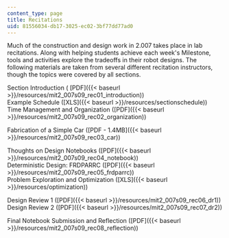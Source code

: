 ```yaml
---
content_type: page
title: Recitations
uid: 81556034-db17-3025-ec02-3bf77dd77ad0
---
```


Much of the construction and design work in 2.007 takes place in lab recitations. Along with helping students achieve each week's Milestone, tools and activities explore the tradeoffs in their robot designs. The following materials are taken from several different recitation instructors, though the topics were covered by all sections.

Section Introduction ( [PDF]({{< baseurl >}}/resources/mit2_007s09_rec01_introduction))  
Example Schedule ([XLS]({{< baseurl >}}/resources/sectionschedule))  
Time Management and Organization ([PDF]({{< baseurl >}}/resources/mit2_007s09_rec02_organization))

Fabrication of a Simple Car ([PDF - 1.4MB]({{< baseurl >}}/resources/mit2_007s09_rec03_car))

Thoughts on Design Notebooks ([PDF]({{< baseurl >}}/resources/mit2_007s09_rec04_notebook))  
Deterministic Design: FRDPARRC ([PDF]({{< baseurl >}}/resources/mit2_007s09_rec05_frdparrc))  
Problem Exploration and Optimization ([XLS]({{< baseurl >}}/resources/optimization))

Design Review 1 ([PDF]({{< baseurl >}}/resources/mit2_007s09_rec06_dr1))  
Design Review 2 ([PDF]({{< baseurl >}}/resources/mit2_007s09_rec07_dr2))

Final Notebook Submission and Reflection ([PDF]({{< baseurl >}}/resources/mit2_007s09_rec08_reflection))